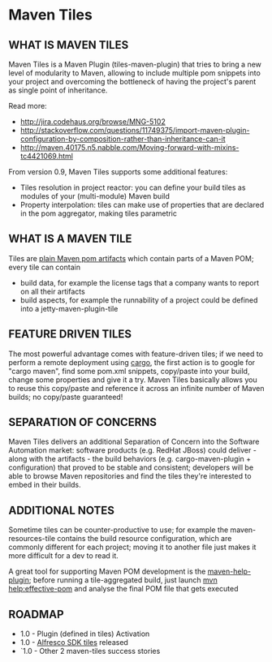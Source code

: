 # Maven Tiles

## WHAT IS MAVEN TILES

Maven Tiles is a Maven Plugin (tiles-maven-plugin) that tries to bring a new level of modularity to Maven, allowing to include multiple pom snippets into your project and overcoming the bottleneck of having the project's parent as single point of inheritance.

Read more:
- http://jira.codehaus.org/browse/MNG-5102
- http://stackoverflow.com/questions/11749375/import-maven-plugin-configuration-by-composition-rather-than-inheritance-can-it
- http://maven.40175.n5.nabble.com/Moving-forward-with-mixins-tc4421069.html

From version 0.9, Maven Tiles supports some additional features:
- Tiles resolution in project reactor: you can define your build tiles as modules of your (multi-module) Maven build
- Property interpolation: tiles can make use of properties that are declared in the pom aggregator, making tiles parametric

## WHAT IS A MAVEN TILE

Tiles are [plain Maven pom artifacts](https://github.com/maoo/maven-tiles/tree/master/examples/tiles) which contain parts of a Maven POM; every tile can contain
- build data, for example the license tags that a company wants to report on all their artifacts
- build aspects, for example the runnability of a project could be defined into a jetty-maven-plugin-tile

## FEATURE DRIVEN TILES

The most powerful advantage comes with feature-driven tiles; if we need to perform a remote deployment using [cargo](http://cargo.codehaus.org/Maven2+plugin), the first action is to google for "cargo maven", find some pom.xml snippets, copy/paste into your build, change some properties and give it a try. Maven Tiles basically allows you to reuse this copy/paste and reference it across an infinite number of Maven builds; no copy/paste guaranteed!

## SEPARATION OF CONCERNS

Maven Tiles delivers an additional Separation of Concern into the Software Automation market: software products (e.g. RedHat JBoss) could deliver - along with the artifacts - the build behaviors (e.g. cargo-maven-plugin + configuration) that proved to be stable and consistent; developers will be able to browse Maven repositories and find the tiles they're interested to embed in their builds.

## ADDITIONAL NOTES

Sometime tiles can be counter-productive to use; for example the maven-resources-tile contains the build resource configuration, which are commonly different for each project; moving it to another file just makes it more difficult for a dev to read it.

A great tool for supporting Maven POM development is the [maven-help-plugin](http://maven.apache.org/plugins/maven-help-plugin); before running a tile-aggregated build, just launch [mvn help:effective-pom](http://maven.apache.org/plugins/maven-help-plugin/effective-pom-mojo.html) and analyse the final POM file that gets executed

## ROADMAP

- 1.0 - Plugin (defined in tiles) Activation
- 1.0 - [Alfresco SDK tiles](https://github.com/maoo/maven-tiles-examples/tree/alfresco) released
- `1.0 - Other 2 maven-tiles success stories